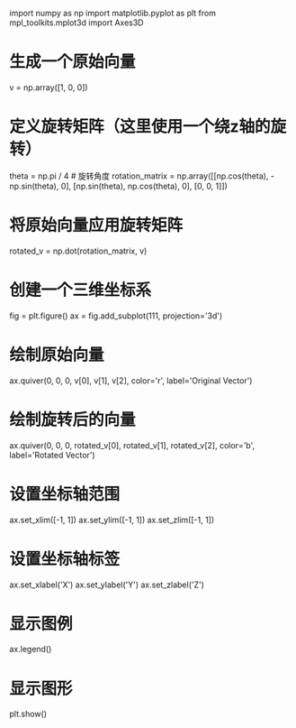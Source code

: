 import numpy as np
import matplotlib.pyplot as plt
from mpl_toolkits.mplot3d import Axes3D

# 生成一个原始向量
v = np.array([1, 0, 0])

# 定义旋转矩阵（这里使用一个绕z轴的旋转）
theta = np.pi / 4  # 旋转角度
rotation_matrix = np.array([[np.cos(theta), -np.sin(theta), 0],
                            [np.sin(theta), np.cos(theta), 0],
                            [0, 0, 1]])

# 将原始向量应用旋转矩阵
rotated_v = np.dot(rotation_matrix, v)

# 创建一个三维坐标系
fig = plt.figure()
ax = fig.add_subplot(111, projection='3d')

# 绘制原始向量
ax.quiver(0, 0, 0, v[0], v[1], v[2], color='r', label='Original Vector')

# 绘制旋转后的向量
ax.quiver(0, 0, 0, rotated_v[0], rotated_v[1], rotated_v[2], color='b', label='Rotated Vector')

# 设置坐标轴范围
ax.set_xlim([-1, 1])
ax.set_ylim([-1, 1])
ax.set_zlim([-1, 1])

# 设置坐标轴标签
ax.set_xlabel('X')
ax.set_ylabel('Y')
ax.set_zlabel('Z')

# 显示图例
ax.legend()

# 显示图形
plt.show()
